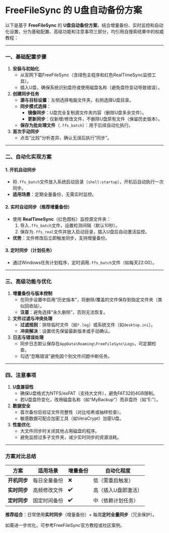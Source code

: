 # FreeFileSync 的 U盘自动备份方案

以下是基于 **FreeFileSync** 的 **U盘自动备份方案**，结合增量备份、实时监控和自动化设置，分为基础配置、高级功能和注意事项三部分，均引用自搜索结果中的权威教程：

---

### **一、基础配置步骤**

1. **安装与初始化**
    - 从官网下载FreeFileSync（含绿色主程序和红色RealTimeSync监控工具）。
    - 插入U盘，确保系统识别盘符或使用磁盘名称（避免盘符变动导致错误）。
2. **创建同步任务**
    - **源与目标设置**：左侧选择电脑文件夹，右侧选择U盘目录。
    - **同步模式选择**：
        - **镜像同步**：U盘完全复制源文件夹内容（删除U盘多余文件）。
        - **更新同步**：仅新增/修改文件，不删除U盘原有文件（保留历史版本）。
    - **保存为批处理文件**（`.ffs_batch`）：用于后续自动化执行。
3. **首次手动同步**
    - 点击“比较”分析差异，确认无误后执行“同步”。

---

### **二、自动化实现方案**

#### **1. 开机自动同步**

- 将`.ffs_batch`文件放入系统启动目录（`shell:startup`），开机后自动执行一次同步。
- **适用场景**：定期全量备份，无需实时监控。

#### **2. 实时自动同步（推荐增量备份）**

- 使用 **RealTimeSync**（红色图标）监控源文件夹：
    1. 导入`.ffs_batch`文件，设置检测间隔（默认10秒）。
    2. 保存为`.ffs_real`文件并放入启动目录，插入U盘后自动激活监控。
- **优势**：文件修改后立即触发同步，支持增量备份。

#### **3. 定时同步（计划任务）**

- 通过Windows任务计划程序，定时调用`.ffs_batch`文件（如每天22:00）。

---

### **三、高级功能与优化**

1. **增量备份与版本控制**
    - 在同步设置中启用“历史版本”，将删除/覆盖的文件保存到指定文件夹（类似回收站）。
    - **注意**：避免选择“永久删除”，否则无法恢复。
2. **文件过滤与冲突处理**
    - **过滤规则**：排除临时文件（如`*.log`）或系统文件（如`desktop.ini`）。
    - **冲突解决**：设置优先保留最新版本或手动确认。
3. **日志与错误处理**
    - 同步日志默认保存在`AppData\Roaming\FreeFileSync\Logs`，可定期检查。
    - 勾选“忽略错误”避免因个别文件问题中断任务。

---

### **四、注意事项**

1. **U盘兼容性**
    - 确保U盘格式为NTFS/exFAT（支持大文件），避免FAT32的4GB限制。
    - 若U盘盘符变化，改用磁盘名称（如“MyBackup”）而非盘符（如“E:”）。
2. **数据安全**
    - 首次备份后验证文件完整性（对比哈希或抽样检查）。
    - 敏感数据可配合加密工具（如VeraCrypt）加密U盘。
3. **性能优化**
    - 大文件同步时关闭其他占用磁盘的程序。
    - 避免监控过多子文件夹，减少实时同步的资源消耗。

---

### **方案对比总结**

|**方案**|**适用场景**|**增量备份**|**自动化程度**|
|-|-|-|-|
|**开机同步**|每日全量备份|❌|低（需重启触发）|
|**实时同步**|高频修改文件|✔️|高（插入U盘即激活）|
|**定时同步**|固定时间备份|✔️|中（依赖计划任务）|


**推荐组合**：日常使用**实时同步**（增量备份）+ 每周**定时全量同步**（冗余保护）。

如需进一步优化，可参考FreeFileSync官方教程或社区案例。

